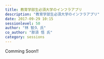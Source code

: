 ```yaml
---
title: 教育学部生必須大学のインフラアプリ
description: "教育学部生必須大学のインフラアプリ"
date: 2017-09-29 10:15
sessionlevel: 50
author: "林 智久 氏"
co_author: "那須 悟 氏"
category: sessions
---
```

Comming Soon!!
